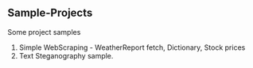 ## Sample-Projects
 Some project samples
 1. Simple WebScraping - WeatherReport fetch, Dictionary, Stock prices
 2. Text Steganography sample.
